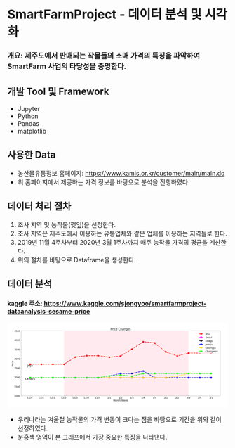 # SmartFarmProject - 데이터 분석 및 시각화
### 개요: 제주도에서 판매되는 작물들의 소매 가격의 특징을 파악하여 SmartFarm 사업의 타당성을 증명한다.
## 개발 Tool 및 Framework
* Jupyter
* Python
* Pandas
* matplotlib
## 사용한 Data
* 농산물유통정보 홈페이지: https://www.kamis.or.kr/customer/main/main.do
* 위 홈페이지에서 제공하는 가격 정보를 바탕으로 분석을 진행하였다.
## 데이터 처리 절차
1. 조사 지역 및 농작물(깻잎)을 선정한다.
2. 조사 지역은 제주도에서 이용하는 유통업체와 같은 업체를 이용하는 지역들로 한다.
3. 2019년 11월 4주차부터 2020년 3월 1주차까지 매주 농작물 가격의 평균을 계산한다.
4. 위의 절차를 바탕으로 Dataframe을 생성한다.
## 데이터 분석
#### kaggle 주소: https://www.kaggle.com/sjongyoo/smartfarmproject-dataanalysis-sesame-price
<img src="Data-PriceChanges/maingraph.PNG" width="800">

* 우리나라는 겨울철 농작물의 가격 변동이 크다는 점을 바탕으로 기간을 위와 같이 선정하였다.
* 분홍색 영역이 본 그래프에서 가장 중요한 특징을 나타낸다.
 
